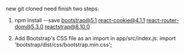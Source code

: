 new git cloned need finish two steps:


1) npm install --save bootstrap@5.1 react-cookie@4.1.1 react-router-dom@5.3.0 reactstrap@8.10.0

2) Add Bootstrap's CSS file as an import in app/src/index.js:
   import 'bootstrap/dist/css/bootstrap.min.css';